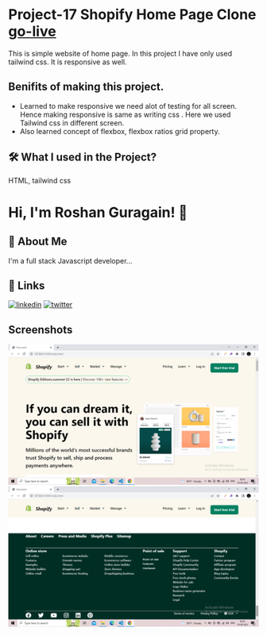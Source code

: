 # Project-17 Shopify Home Page Clone  [go-live](https://shopify-clone-p-17.netlify.app/)
This is simple website of home page. In this project I have only used tailwind css. It is responsive as well.









## Benifits of making this project.


 - Learned to make responsive we need alot of testing for all screen. Hence making responsive is same as writing css . Here we used  Tailwind css  in different screen.
 - Also learned concept of flexbox, flexbox ratios grid property.

 



## 🛠 What I used  in the Project?
 HTML, tailwind css


# Hi, I'm Roshan Guragain! 👋

## 🚀 About Me
I'm a full stack Javascript developer...


## 🔗 Links

[![linkedin](https://img.shields.io/badge/linkedin-0A66C2?style=for-the-badge&logo=linkedin&logoColor=white)](https://www.linkedin.com/in/roshan-guragain-guragain-747aa4245/)
[![twitter](https://img.shields.io/badge/twitter-1DA1F2?style=for-the-badge&logo=twitter&logoColor=white)](https://twitter.com/RoshanGuragain3)


## Screenshots

![App Screenshot](./screenshots/Screenshot%20(157).png)
![App Screenshot](./screenshots/Screenshot%20(158).png)


